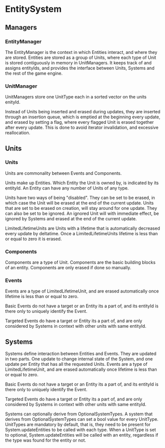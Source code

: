 # EntitySystem
## Managers
### EntityManager
The EntityManager is the context in which Entities interact, and where they are stored.
Entities are stored as a group of Units, where each type of Unit is stored contiguously in memory in UnitManagers.
It keeps track of and assigns entityIds, and provides the interface between Units, Systems and the rest of the game engine.

### UnitManager
UnitManagers store one UnitType each in a sorted vector on the units enityId.


Instead of Units being inserted and erased during updates, they are inserted through an insertion queue, which is emptied at the beginning every update, and erased by setting a flag, where every flagged Unit is erased together after every update.
This is done to avoid iterator invalidation, and excessive reallocation.

## Units
### Units
Units are commonality between Events and Components.

Units make up Entities. Which Entity the Unit is owned by, is indicated by its entityId. 
An Entity can have any number of Units of any type.

Units have two ways of being "disabled". 
They can be set to be erased, in which case the Unit will be erased at the end of the current update. Units that are set to be erased on creation, will stay around for one update.
They can also be set to be ignored. An ignored Unit will with immediate effect, be ignored by Systems and erased at the end of the current update.

LimitedLifetimeUnits are Units with a lifetime that is automatically decreased every update by deltatime.
Once a LimitedLifetimeUnits lifetime is less than or equal to zero it is erased.

### Components
Components are a type of Unit.
Components are the basic building blocks of an entity.
Components are only erased if done so manually.

### Events
Events are a type of LimitedLifetimeUnit, and are erased automatically once lifetime is less than or equal to zero.

Basic Events do not have a target or an Entity its a part of, and its entityId is there only to uniquely identify the Event.

Targeted Events do have a target or Entity its a part of, and are only considered by Systems in context with other units with same entityId.

## Systems
Systems define interaction between Entities and Events.
They are updated in two parts. One update to change internal state of the System, and one update per Entity that has all the requested Units.
Events are a type of LimitedLifetimeUnit, and are erased automatically once lifetime is less 
than or equal to zero.

Basic Events do not have a target or an Entity its a part of, 
and its entityId is there only to uniquely identify the Event.

Targeted Events do have a target or Entity its a part of, and are only considered
by Systems in context with other units with same entityId.

Systems can optionally derive from OptionalSystemTypes.
A system that derives from OptionalSystemTypes can set a bool value for every UnitType.
UnitTypes are mandatory by default, that is, they need to be present for System.updateEntities to be called with each type.
When a UnitType is set to optional, System.updateEntities will be called with an entity, regardless if the type was found for the entity or not.